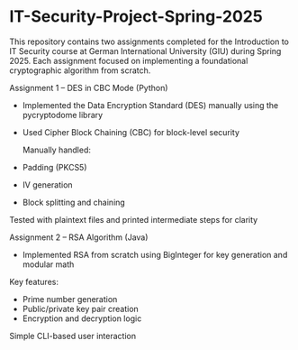 # IT-Security-Project-Spring-2025

This repository contains two assignments completed for the Introduction to IT Security course at German International University (GIU) during Spring 2025. Each assignment focused on implementing a foundational cryptographic algorithm from scratch.

Assignment 1 – DES in CBC Mode (Python)
* Implemented the Data Encryption Standard (DES) manually using the pycryptodome library

* Used Cipher Block Chaining (CBC) for block-level security

  Manually handled:

* Padding (PKCS5)

* IV generation

* Block splitting and chaining

Tested with plaintext files and printed intermediate steps for clarity

Assignment 2 – RSA Algorithm (Java)
* Implemented RSA from scratch using BigInteger for key generation and modular math

Key features:

* Prime number generation
* Public/private key pair creation
* Encryption and decryption logic

Simple CLI-based user interaction
